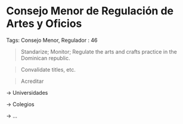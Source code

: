 # Consejo Menor de Regulación de Artes y Oficios

Tags: Consejo Menor, Regulador
: 46

> Standarize;   Monitor; Regulate the  arts and crafts practice in the Dominican republic.
> 

> Convalidate titles, etc.
> 

> Acreditar
> 

→ Universidades

→ Colegios

→ …